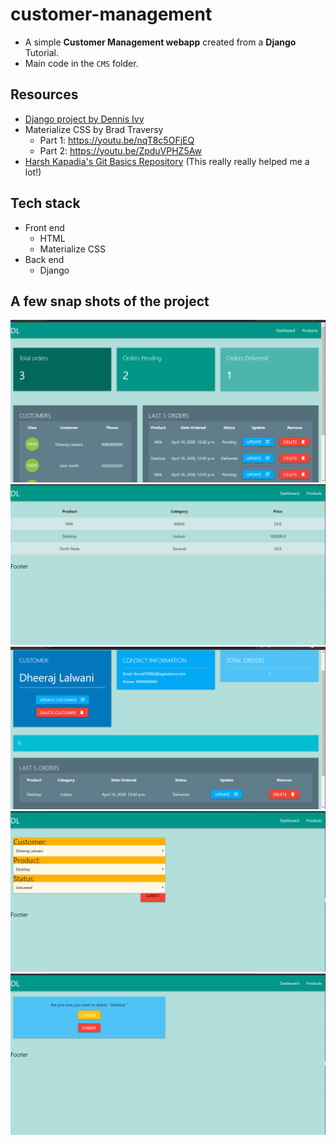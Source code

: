 # customer-management
- A simple **Customer Management webapp** created from a **Django** Tutorial.
- Main code in the `CMS` folder.

## Resources
- [Django project by Dennis Ivy](https://www.youtube.com/playlist?list=PL-51WBLyFTg2vW-_6XBoUpE7vpmoR3ztO) 
- Materialize CSS by Brad Traversy
   - Part 1: https://youtu.be/nqT8c5OFjEQ
   - Part 2: https://youtu.be/ZpduVPHZ5Aw  
- [Harsh Kapadia's Git Basics Repository](https://github.com/HarshKapadia2/git_basics) (This really really helped me a lot!)

## Tech stack
- Front end
   - HTML
   - Materialize CSS
- Back end
   - Django

## A few snap shots of the project
![](pictures/Project1.png)
![](pictures/Project2.png)
![](pictures/Project3.png)
![](pictures/Project4.png)
![](pictures/Project5.png)